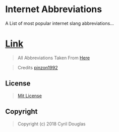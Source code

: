 # Internet Abbreviations
A List of most popular internet slang abbreviations...

# [Link](https://c-cyril-l.github.io/Internet-Abbreviations/)

>  All Abbreviations Taken From [Here](https://en.wiktionary.org/wiki/Appendix:English_internet_slang)

>  Credits [pinzon1992](https://github.com/pinzon1992/materialize_table_pagination)

## License

> [Mit License](https://github.com/c-Cyril-l/Internet-Abbreviations/blob/gh-pages/LICENSE)

## Copyright 

> Copyright (c) 2018 Cyril Douglas

